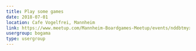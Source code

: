 ```yaml
---
title: Play some games
date: 2018-07-01
location: Cafe Vogelfrei, Mannheim
link: https://www.meetup.com/Mannheim-Boardgames-Meetup/events/nddbtmyxkbcb/
usergroup: bogama
type: usergroup
---
```

